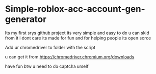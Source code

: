 # Simple-roblox-acc-account-gen-generator
Its my first srys github project its very simple and easy to do u can skid from it i dont care its made for fun and for helping people its open sorce
 
 Add ur chromedriver to folder with the script
 
 u can get it from https://chromedriver.chromium.org/downloads
 
 have fun btw u need to do captcha urself
